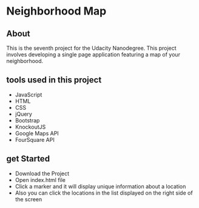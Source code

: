 # Neighborhood Map

## About

This is the seventh project for the Udacity Nanodegree. This project involves developing a single page application featuring a map of your neighborhood.


## tools used in this project
- JavaScript
- HTML
- CSS
- jQuery
- Bootstrap
- KnockoutJS
- Google Maps API
- FourSquare API

## get Started
- Download the Project
- Open index.html file
- Click a marker and it will display unique information about a location
- Also you can click the locations in the list displayed on the right side of the screen
